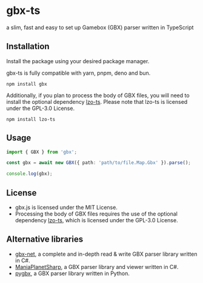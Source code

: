 # gbx-ts

a slim, fast and easy to set up Gamebox (GBX) parser written in TypeScript

## Installation

Install the package using your desired package manager.

gbx-ts is fully compatible with yarn, pnpm, deno and bun.

```
npm install gbx
```

Additionally, if you plan to process the body of GBX files, you will need to install the optional dependency [lzo-ts](https://github.com/thaumictom/lzo-ts). Please note that lzo-ts is licensed under the GPL-3.0 License.

```
npm install lzo-ts
```

## Usage

```ts
import { GBX } from 'gbx';

const gbx = await new GBX({ path: 'path/to/file.Map.Gbx' }).parse();

console.log(gbx);
```

## License

- gbx.js is licensed under the MIT License.
- Processing the body of GBX files requires the use of the optional dependency [lzo-ts](https://github.com/thaumictom/lzo-ts), which is licensed under the GPL-3.0 License.

## Alternative libraries

- [gbx-net](https://github.com/BigBang1112/gbx-net), a complete and in-depth read & write GBX parser library written in C#.
- [ManiaPlanetSharp](https://github.com/stefan-baumann/ManiaPlanetSharp), a GBX parser library and viewer written in C#.
- [pygbx](https://github.com/donadigo/pygbx), a GBX parser library written in Python.

